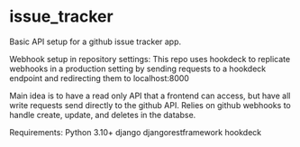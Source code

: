 # issue_tracker

Basic API setup for a github issue tracker app. 

Webhook setup in repository settings: 
This repo uses hookdeck to replicate webhooks in a production setting by sending requests to a hookdeck endpoint and redirecting them to localhost:8000

Main idea is to have a read only API that a frontend can access, but have all write requests send directly to the github API.
Relies on github webhooks to handle create, update, and deletes in the databse.

Requirements:
Python 3.10+
django
djangorestframework
hookdeck
